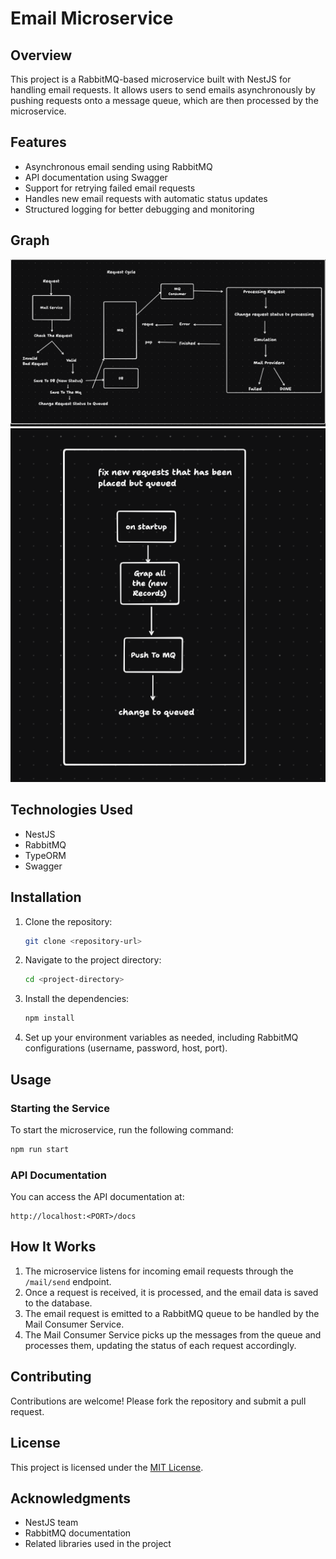 # Email Microservice

## Overview

This project is a RabbitMQ-based microservice built with NestJS for handling email requests. It allows users to send emails asynchronously by pushing requests onto a message queue, which are then processed by the microservice.

## Features

- Asynchronous email sending using RabbitMQ
- API documentation using Swagger
- Support for retrying failed email requests
- Handles new email requests with automatic status updates
- Structured logging for better debugging and monitoring

## Graph

![System Design](imgs/request_cycle.png)
![System Design](imgs/edge_case_placed_but_not_queued.png)

## Technologies Used

- NestJS
- RabbitMQ
- TypeORM
- Swagger

## Installation

1. Clone the repository:

   ```bash
   git clone <repository-url>
   ```

2. Navigate to the project directory:

   ```bash
   cd <project-directory>
   ```

3. Install the dependencies:

   ```bash
   npm install
   ```

4. Set up your environment variables as needed, including RabbitMQ configurations (username, password, host, port).

## Usage

### Starting the Service

To start the microservice, run the following command:

```bash
npm run start
```

### API Documentation

You can access the API documentation at:

```
http://localhost:<PORT>/docs
```

## How It Works

1. The microservice listens for incoming email requests through the `/mail/send` endpoint.
2. Once a request is received, it is processed, and the email data is saved to the database.
3. The email request is emitted to a RabbitMQ queue to be handled by the Mail Consumer Service.
4. The Mail Consumer Service picks up the messages from the queue and processes them, updating the status of each request accordingly.

## Contributing

Contributions are welcome! Please fork the repository and submit a pull request.

## License

This project is licensed under the [MIT License](LICENSE).

## Acknowledgments

- NestJS team
- RabbitMQ documentation
- Related libraries used in the project
